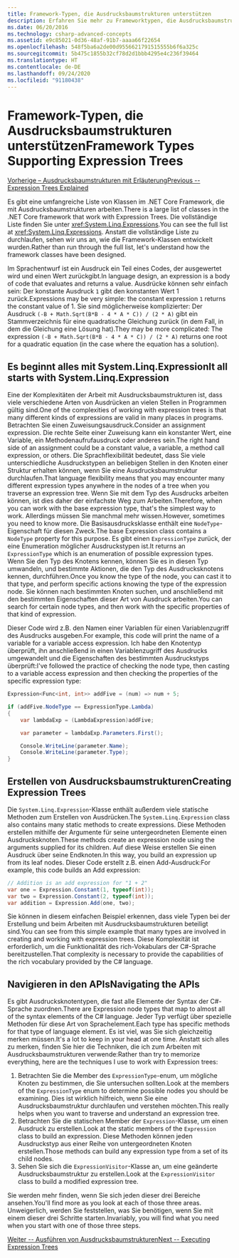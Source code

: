 ```yaml
---
title: Framework-Typen, die Ausdrucksbaumstrukturen unterstützen
description: Erfahren Sie mehr zu Frameworktypen, die Ausdrucksbaumstrukturen unterstützen, wie Sie diese erstellen können und Methoden zum Arbeiten mit Ausdrucksbaumstruktur-APIs.
ms.date: 06/20/2016
ms.technology: csharp-advanced-concepts
ms.assetid: e9c85021-0d36-48af-91b7-aaaa66f22654
ms.openlocfilehash: 548f5ba6a2de00d9556621791515555b6f6a325c
ms.sourcegitcommit: 5b475c1855b32cf78d2d1bbb4295e4c236f39464
ms.translationtype: HT
ms.contentlocale: de-DE
ms.lasthandoff: 09/24/2020
ms.locfileid: "91180438"
---
```

# <a name="framework-types-supporting-expression-trees"></a><span data-ttu-id="8bed6-103">Framework-Typen, die Ausdrucksbaumstrukturen unterstützen</span><span class="sxs-lookup"><span data-stu-id="8bed6-103">Framework Types Supporting Expression Trees</span></span>

[<span data-ttu-id="8bed6-104">Vorherige – Ausdrucksbaumstrukturen mit Erläuterung</span><span class="sxs-lookup"><span data-stu-id="8bed6-104">Previous -- Expression Trees Explained</span></span>](expression-trees-explained.md)

<span data-ttu-id="8bed6-105">Es gibt eine umfangreiche Liste von Klassen im .NET Core Framework, die mit Ausdrucksbaumstrukturen arbeiten.</span><span class="sxs-lookup"><span data-stu-id="8bed6-105">There is a large list of classes in the .NET Core framework that work with Expression Trees.</span></span>
<span data-ttu-id="8bed6-106">Die vollständige Liste finden Sie unter <xref:System.Linq.Expressions>.</span><span class="sxs-lookup"><span data-stu-id="8bed6-106">You can see the full list at <xref:System.Linq.Expressions>.</span></span>
<span data-ttu-id="8bed6-107">Anstatt die vollständige Liste zu durchlaufen, sehen wir uns an, wie die Framework-Klassen entwickelt wurden.</span><span class="sxs-lookup"><span data-stu-id="8bed6-107">Rather than run through the full list, let's understand how the framework classes have been designed.</span></span>

<span data-ttu-id="8bed6-108">Im Sprachentwurf ist ein Ausdruck ein Teil eines Codes, der ausgewertet wird und einen Wert zurückgibt.</span><span class="sxs-lookup"><span data-stu-id="8bed6-108">In language design, an expression is a body of code that evaluates and returns a value.</span></span> <span data-ttu-id="8bed6-109">Ausdrücke können sehr einfach sein: Der konstante Ausdruck `1` gibt den konstanten Wert 1 zurück.</span><span class="sxs-lookup"><span data-stu-id="8bed6-109">Expressions may be very simple: the constant expression `1` returns the constant value of 1.</span></span> <span data-ttu-id="8bed6-110">Sie sind möglicherweise komplizierter: Der Ausdruck `(-B + Math.Sqrt(B*B - 4 * A * C)) / (2 * A)` gibt ein Stammverzeichnis für eine quadratische Gleichung zurück (in dem Fall, in dem die Gleichung eine Lösung hat).</span><span class="sxs-lookup"><span data-stu-id="8bed6-110">They may be more complicated: The expression `(-B + Math.Sqrt(B*B - 4 * A * C)) / (2 * A)` returns one root for a quadratic equation (in the case where the equation has a solution).</span></span>  

## <a name="it-all-starts-with-systemlinqexpression"></a><span data-ttu-id="8bed6-111">Es beginnt alles mit System.Linq.Expression</span><span class="sxs-lookup"><span data-stu-id="8bed6-111">It all starts with System.Linq.Expression</span></span>

<span data-ttu-id="8bed6-112">Eine der Komplexitäten der Arbeit mit Ausdrucksbaumstrukturen ist, dass viele verschiedene Arten von Ausdrücken an vielen Stellen in Programmen gültig sind.</span><span class="sxs-lookup"><span data-stu-id="8bed6-112">One of the complexities of working with expression trees is that many different kinds of expressions are valid in many places in programs.</span></span> <span data-ttu-id="8bed6-113">Betrachten Sie einen Zuweisungsausdruck.</span><span class="sxs-lookup"><span data-stu-id="8bed6-113">Consider an assignment expression.</span></span> <span data-ttu-id="8bed6-114">Die rechte Seite einer Zuweisung kann ein konstanter Wert, eine Variable, ein Methodenaufrufausdruck oder anderes sein.</span><span class="sxs-lookup"><span data-stu-id="8bed6-114">The right hand side of an assignment could be a constant value, a variable, a method call expression, or others.</span></span> <span data-ttu-id="8bed6-115">Die Sprachflexibilität bedeutet, dass Sie viele unterschiedliche Ausdruckstypen an beliebigen Stellen in den Knoten einer Struktur erhalten können, wenn Sie eine Ausdrucksbaumstruktur durchlaufen.</span><span class="sxs-lookup"><span data-stu-id="8bed6-115">That language flexibility means that you may encounter many different expression types anywhere in the nodes of a tree when you traverse an expression tree.</span></span> <span data-ttu-id="8bed6-116">Wenn Sie mit dem Typ des Ausdrucks arbeiten können, ist dies daher der einfachste Weg zum Arbeiten.</span><span class="sxs-lookup"><span data-stu-id="8bed6-116">Therefore, when you can work with the base expression type, that's the simplest way to work.</span></span> <span data-ttu-id="8bed6-117">Allerdings müssen Sie manchmal mehr wissen.</span><span class="sxs-lookup"><span data-stu-id="8bed6-117">However, sometimes you need to know more.</span></span>
<span data-ttu-id="8bed6-118">Die Basisausdrucksklasse enthält eine `NodeType`-Eigenschaft für diesen Zweck.</span><span class="sxs-lookup"><span data-stu-id="8bed6-118">The base Expression class contains a `NodeType` property for this purpose.</span></span>
<span data-ttu-id="8bed6-119">Es gibt einen `ExpressionType` zurück, der eine Enumeration möglicher Ausdruckstypen ist.</span><span class="sxs-lookup"><span data-stu-id="8bed6-119">It returns an `ExpressionType` which is an enumeration of possible expression types.</span></span>
<span data-ttu-id="8bed6-120">Wenn Sie den Typ des Knotens kennen, können Sie es in diesen Typ umwandeln, und bestimmte Aktionen, die den Typ des Ausdrucksknotens kennen, durchführen.</span><span class="sxs-lookup"><span data-stu-id="8bed6-120">Once you know the type of the node, you can cast it to that type, and perform specific actions knowing the type of the expression node.</span></span> <span data-ttu-id="8bed6-121">Sie können nach bestimmten Knoten suchen, und anschließend mit den bestimmten Eigenschaften dieser Art von Ausdruck arbeiten.</span><span class="sxs-lookup"><span data-stu-id="8bed6-121">You can search for certain node types, and then work with the specific properties of that kind of expression.</span></span>

<span data-ttu-id="8bed6-122">Dieser Code wird z.B. den Namen einer Variablen für einen Variablenzugriff des Ausdrucks ausgeben.</span><span class="sxs-lookup"><span data-stu-id="8bed6-122">For example, this code will print the name of a variable for a variable access expression.</span></span> <span data-ttu-id="8bed6-123">Ich habe den Knotentyp überprüft, ihn anschließend in einen Variablenzugriff des Ausdrucks umgewandelt und die Eigenschaften des bestimmten Ausdruckstyps überprüft:</span><span class="sxs-lookup"><span data-stu-id="8bed6-123">I've followed the practice of checking the node type, then casting to a variable access expression and then checking the properties of the specific expression type:</span></span>

```csharp
Expression<Func<int, int>> addFive = (num) => num + 5;

if (addFive.NodeType == ExpressionType.Lambda)
{
    var lambdaExp = (LambdaExpression)addFive;

    var parameter = lambdaExp.Parameters.First();

    Console.WriteLine(parameter.Name);
    Console.WriteLine(parameter.Type);
}
```

## <a name="creating-expression-trees"></a><span data-ttu-id="8bed6-124">Erstellen von Ausdrucksbaumstrukturen</span><span class="sxs-lookup"><span data-stu-id="8bed6-124">Creating Expression Trees</span></span>

<span data-ttu-id="8bed6-125">Die `System.Linq.Expression`-Klasse enthält außerdem viele statische Methoden zum Erstellen von Ausdrücken.</span><span class="sxs-lookup"><span data-stu-id="8bed6-125">The `System.Linq.Expression` class also contains many static methods to create expressions.</span></span> <span data-ttu-id="8bed6-126">Diese Methoden erstellen mithilfe der Argumente für seine untergeordneten Elemente einen Ausdrucksknoten.</span><span class="sxs-lookup"><span data-stu-id="8bed6-126">These methods create an expression node using the arguments supplied for its children.</span></span> <span data-ttu-id="8bed6-127">Auf diese Weise erstellen Sie einen Ausdruck über seine Endknoten.</span><span class="sxs-lookup"><span data-stu-id="8bed6-127">In this way, you build an expression up from its leaf nodes.</span></span> <span data-ttu-id="8bed6-128">Dieser Code erstellt z.B. einen Add-Ausdruck:</span><span class="sxs-lookup"><span data-stu-id="8bed6-128">For example, this code builds an Add expression:</span></span>

```csharp
// Addition is an add expression for "1 + 2"
var one = Expression.Constant(1, typeof(int));
var two = Expression.Constant(2, typeof(int));
var addition = Expression.Add(one, two);
```

<span data-ttu-id="8bed6-129">Sie können in diesem einfachen Beispiel erkennen, dass viele Typen bei der Erstellung und beim Arbeiten mit Ausdrucksbaumstrukturen beteiligt sind.</span><span class="sxs-lookup"><span data-stu-id="8bed6-129">You can see from this simple example that many types are involved in creating and working with expression trees.</span></span> <span data-ttu-id="8bed6-130">Diese Komplexität ist erforderlich, um die Funktionalität des rich-Vokabulars der C#-Sprache bereitzustellen.</span><span class="sxs-lookup"><span data-stu-id="8bed6-130">That complexity is necessary to provide the capabilities of the rich vocabulary provided by the C# language.</span></span>

## <a name="navigating-the-apis"></a><span data-ttu-id="8bed6-131">Navigieren in den APIs</span><span class="sxs-lookup"><span data-stu-id="8bed6-131">Navigating the APIs</span></span>

<span data-ttu-id="8bed6-132">Es gibt Ausdrucksknotentypen, die fast alle Elemente der Syntax der C#-Sprache zuordnen.</span><span class="sxs-lookup"><span data-stu-id="8bed6-132">There are Expression node types that map to almost all of the syntax elements of the C# language.</span></span> <span data-ttu-id="8bed6-133">Jeder Typ verfügt über spezielle Methoden für diese Art von Sprachelement.</span><span class="sxs-lookup"><span data-stu-id="8bed6-133">Each type has specific methods for that type of language element.</span></span> <span data-ttu-id="8bed6-134">Es ist viel, was Sie sich gleichzeitig merken müssen.</span><span class="sxs-lookup"><span data-stu-id="8bed6-134">It's a lot to keep in your head at one time.</span></span> <span data-ttu-id="8bed6-135">Anstatt sich alles zu merken, finden Sie hier die Techniken, die ich zum Arbeiten mit Ausdrucksbaumstrukturen verwende:</span><span class="sxs-lookup"><span data-stu-id="8bed6-135">Rather than try to memorize everything, here are the techniques I use to work with Expression trees:</span></span>

1. <span data-ttu-id="8bed6-136">Betrachten Sie die Member des `ExpressionType`-enum, um mögliche Knoten zu bestimmen, die Sie untersuchen sollten.</span><span class="sxs-lookup"><span data-stu-id="8bed6-136">Look at the members of the `ExpressionType` enum to determine possible nodes you should be examining.</span></span> <span data-ttu-id="8bed6-137">Dies ist wirklich hilfreich, wenn Sie eine Ausdrucksbaumstruktur durchlaufen und verstehen möchten.</span><span class="sxs-lookup"><span data-stu-id="8bed6-137">This really helps when you want to traverse and understand an expression tree.</span></span>
2. <span data-ttu-id="8bed6-138">Betrachten Sie die statischen Member der `Expression`-Klasse, um einen Ausdruck zu erstellen.</span><span class="sxs-lookup"><span data-stu-id="8bed6-138">Look at the static members of the `Expression` class to build an expression.</span></span> <span data-ttu-id="8bed6-139">Diese Methoden können jeden Ausdruckstyp aus einer Reihe von untergeordneten Knoten erstellen.</span><span class="sxs-lookup"><span data-stu-id="8bed6-139">Those methods can build any expression type from a set of its child nodes.</span></span>
3. <span data-ttu-id="8bed6-140">Sehen Sie sich die `ExpressionVisitor`-Klasse an, um eine geänderte Ausdrucksbaumstruktur zu erstellen.</span><span class="sxs-lookup"><span data-stu-id="8bed6-140">Look at the `ExpressionVisitor` class to build a modified expression tree.</span></span>

<span data-ttu-id="8bed6-141">Sie werden mehr finden, wenn Sie sich jeden dieser drei Bereiche ansehen.</span><span class="sxs-lookup"><span data-stu-id="8bed6-141">You'll find more as you look at each of those three areas.</span></span> <span data-ttu-id="8bed6-142">Unweigerlich, werden Sie feststellen, was Sie benötigen, wenn Sie mit einem dieser drei Schritte starten.</span><span class="sxs-lookup"><span data-stu-id="8bed6-142">Invariably, you will find what you need when you start with one of those three steps.</span></span>

 [<span data-ttu-id="8bed6-143">Weiter -- Ausführen von Ausdrucksbaumstrukturen</span><span class="sxs-lookup"><span data-stu-id="8bed6-143">Next -- Executing Expression Trees</span></span>](expression-trees-execution.md)
